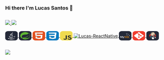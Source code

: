 ### Hi there I'm Lucas Santos 👋

##

 <div>
  <a href="https://github.com/anuraghazra/github-readme-stats">
  <img height="160em" src="https://github-readme-stats.vercel.app/api?username=LucaSantosSP&show_icons=true&theme=merko&include_all_commits=true&count_private=true"/>
  <img height="160em" src="https://github-readme-stats.vercel.app/api/top-langs/?username=LucaSantosSP&layout=compact&langs_count=16&theme=merko&exclude_repo=RunnanGamem"/>
</div>
 
 <div style="display: inline_block"><br>
  <img align="center" alt="Lucas-Java" height="30" width="40" src="https://github.com/tandpfun/skill-icons/blob/main/icons/Java-Dark.svg">
  <img align="center" alt="Lucas-Spring" height="30" width="40" src="https://github.com/tandpfun/skill-icons/blob/main/icons/Spring-Dark.svg">
  <img align="center" alt="Lucas-HTML" height="30" width="40" src="https://github.com/tandpfun/skill-icons/blob/main/icons/HTML.svg">
  <img align="center" alt="Lucas-CSS" height="30" width="40" src="https://github.com/tandpfun/skill-icons/blob/main/icons/CSS.svg">
  <img align="center" alt="Lucas-Js" height="30" width="40" src="https://github.com/tandpfun/skill-icons/blob/main/icons/JavaScript.svg">
  <img align="center" alt="Lucas-ReactNative" height="30" width="40" src="[react](https://github.com/tandpfun/skill-icons/blob/main/icons/React-Dark.svg)">
  <img align="center" alt="Lucas-Mysql" height="30" width="40" src="https://github.com/tandpfun/skill-icons/blob/main/icons/MySQL-Dark.svg">
  <img align="center" alt="Lucas-Git" height="30" width="40" src="https://github.com/tandpfun/skill-icons/blob/main/icons/Git.svg">
  <img align="center" alt="Lucas-Jenkins" height="30" width="40" src="https://github.com/tandpfun/skill-icons/blob/main/icons/Jenkins-Dark.svg">
</div>
 
 ##
 
 <a href="https://www.linkedin.com/in/lucas-santos-296299175/" target="_blank"><img src="https://img.shields.io/badge/-LinkedIn-%230077B5?style=for-the-badge&logo=linkedin&logoColor=white" target="_blank"></a>
 
